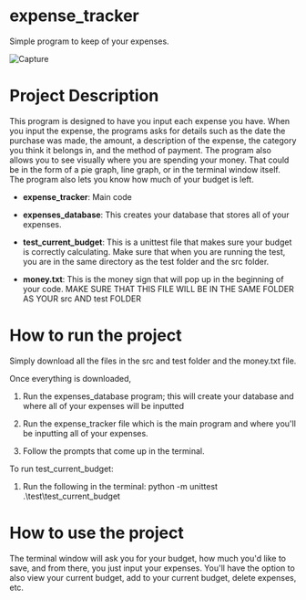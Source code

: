 # expense_tracker

Simple program to keep of your expenses.

![Capture](https://user-images.githubusercontent.com/65250638/229909617-a42ee551-589a-4a4e-9de4-274891833eff.PNG)

# Project Description
This program is designed to have you input each expense you have. When you input the expense, the programs asks for details such as the date the purchase was made, the amount, a description of the expense, the category you think it belongs in, and the method of payment. The program also allows you to see visually where you are spending your money. That could be in the form of a pie graph, line graph, or in the terminal window itself. The program also lets you know how much of your budget is left.

- **expense_tracker**: Main code

- **expenses_database**: This creates your database that stores all of your expenses.

- **test_current_budget**: This is a unittest file that makes sure your budget is correctly calculating. Make sure that when you are running the test, you are in the same directory as the test folder and the src folder.

- **money.txt**: This is the money sign that will pop up in the beginning of your code. MAKE SURE THAT THIS FILE WILL BE IN THE SAME FOLDER AS YOUR src AND test FOLDER

# How to run the project
Simply download all the files in the src and test folder and the money.txt file.

Once everything is downloaded,

1. Run the expenses_database program; this will create your database and where all of your expenses will be inputted

2. Run the expense_tracker file which is the main program and where you'll be inputting all of your expenses.
 

3. Follow the prompts that come up in the terminal. 


To run test_current_budget:

1. Run the following in the terminal: python -m unittest .\test\test_current_budget


# How to use the project
The terminal window will ask you for your budget, how much you'd like to save, and from there, you just input your expenses. You'll have the option to also view your current budget, add to your current budget, delete expenses, etc. 
